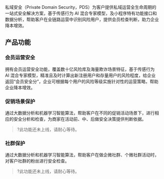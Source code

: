 私域安全（Private Domain Security，PDS）为客户提供私域运营全生命周期的一站式安全解决方案，基于传感行为 AI 混合专家模型，及小程序特有功能接口和数据分析，帮助客户在全链路运营中识别风险用户，提供会员检查判断，助力企业降本增效。

## 产品功能
### 会员运营安全
拥有会员运营安全功能，覆盖数十亿风险库及海量欺诈场景特征，基于传感行为 AI 混合专家模型，精准且及时计算出新注册用户和存量用户的风险程度，给企业返回“会员安全分”，企业可根据每个用户的风险等级实施针对性的运营策略，帮助企业降本增效。

### 促销场景保护
通过大数据分析和机器学习智能算法，帮助客户在不同的促销活动场景下，进行相应的安全分析和检查，为商家在活动前、中、后做安全决策提供判断依据。
>?此功能还未上线，请耐心等待。

### 社群保护
通过大数据分析和机器学习智能算法，帮助客户在做企微社群、个微社群活动时，对客户社群的粉丝进行安全检查。
>?此功能还未上线，请耐心等待。
